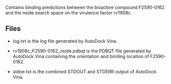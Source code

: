 Contains binding predictions between the bioactive compound F2590-0162 and the nside search space on the virulence factor rv1908c.

## Files

- log.txt is the log file generated by AutoDock Vina.

- rv1908c_F2590-0162_nside.pdbqt is the PDBQT file generated by AutoDock Vina containing the orientation and binding location of F2590-0162.

- stdoe.txt is the combined STDOUT and STDERR output of AutoDock Vina.

